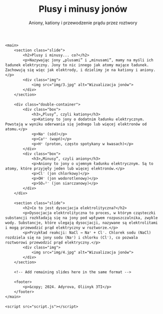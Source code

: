 <!DOCTYPE html>
<html lang="pl">
<head>
    <meta charset="UTF-8">
    <meta name="viewport" content="width=device-width, initial-scale=1.0">
    <title>Plusy i minusy jonów</title>
    <link rel="stylesheet" href="124styl.css">
</head>
<body>
    <header>
        <div class="header-content">
            <h1>Plusy i minusy jonów</h1>
            <p>Aniony, kationy i przewodzenie prądu przez roztwory</p>
        </div>
    </header>

    <main>
        <section class="slide">
            <h2>Plusy i minusy... co?</h2>
            <p>Nazywając jony „plusami” i „minusami”, mamy na myśli ich ładunek elektryczny. Jony to nic innego jak atomy mające ładunek. Zachowują się więc jak elektrody, i dzielimy je na kationy i aniony.</p>
            <div class="img">
                <img src="img/3.jpg" alt="Wizualizacja jonów">
            </div>
        </section>

        <div class="double-container">
            <div class="box">
                <h3>„Plusy”, czyli kationy</h3>
                <p>Kationy to jony o dodatnim ładunku elektrycznym. Powstają w wyniku oderwania się jednego lub więcej elektronów od atomu.</p>
                <p>Na⁺ (sód)</p>
                <p>Ca²⁺ (wapń)</p>
                <p>H⁺ (proton, często spotykany w kwasach)</p>
            </div>
            <div class="box">
                <h3>„Minusy”, czyli aniony</h3>
                <p>Aniony to jony o ujemnym ładunku elektrycznym. Są to atomy, które przyjęły jeden lub więcej elektronów.</p>
                <p>Cl⁻ (jon chlorkowy)</p>
                <p>OH⁻ (jon wodorotlenowy)</p>
                <p>SO₄²⁻ (jon siarczanowy)</p>
            </div>
        </div>

        <section class="slide">
            <h2>Co to jest dysocjacja elektrolityczna?</h2>
            <p>Dysocjacja elektrolityczna to proces, w którym cząsteczki substancji rozkładają się na jony pod wpływem rozpuszczalnika, zwykle wody. Substancje, które ulegają dysocjacji, nazywane są elektrolitami i mogą przewodzić prąd elektryczny w roztworze.</p>
            <p>Przykład reakcji: NaCl → Na⁺ + Cl⁻. Chlorek sodu (NaCl) rozdziela się na jony sodu (Na⁺) i chlorku (Cl⁻), co pozwala roztworowi przewodzić prąd elektryczny.</p>
            <div class="img">
                <img src="img/4.jpg" alt="Wizualizacja jonów">
            </div>
        </section>

        <!-- Add remaining slides here in the same format -->

        <footer>
            <p>&copy; 2024. Adyrova, Oliinyk 3TI</p>
        </footer>
    </main>

    <script src="script.js"></script>
</body>
</html>
